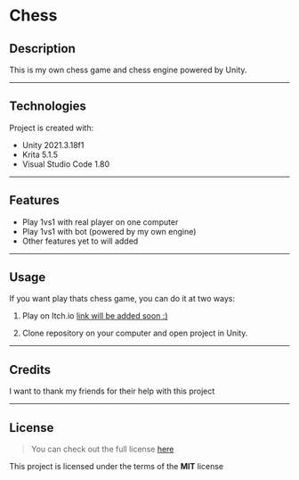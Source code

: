 # Chess

## Description
This is my own chess game and chess engine powered by Unity.

---
## Technologies

Project is created with:
* Unity 2021.3.18f1
* Krita 5.1.5
* Visual Studio Code 1.80

---
## Features
- Play 1vs1 with real player on one computer
- Play 1vs1 with bot (powered by my own engine)
- Other features yet to will added 

---
## Usage
If you want play thats chess game, you can do it at two ways:

1. Play on Itch.io [link will be added soon :)](https://www.youtube.com/watch?v=dQw4w9WgXcQ)

2. Clone repository on your computer and open project in Unity.

---
## Credits
I want to thank my friends for their help with this project

---
## License
>You can check out the full license [here](https://github.com/Dupcjusz/Chess/blob/main/LICENSE)

This project is licensed under the terms of the **MIT** license
